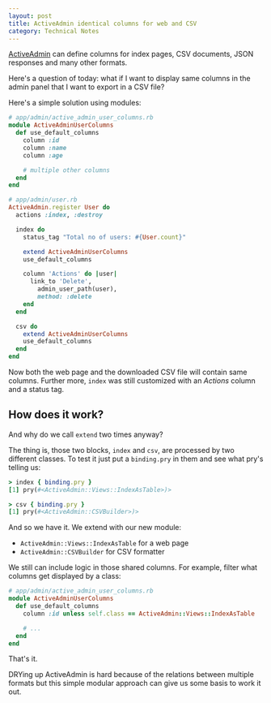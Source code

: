 ```yaml
---
layout: post
title: ActiveAdmin identical columns for web and CSV
category: Technical Notes
---
```

[ActiveAdmin](http://activeadmin.info) can define columns for index
pages, CSV documents, JSON responses and many other formats.

Here's a question of today: what if I want to display
same columns in the admin panel that I want to export in a CSV file?

Here's a simple solution using modules:

~~~ ruby
# app/admin/active_admin_user_columns.rb
module ActiveAdminUserColumns
  def use_default_columns
    column :id
    column :name
    column :age

    # multiple other columns
  end
end

# app/admin/user.rb
ActiveAdmin.register User do
  actions :index, :destroy

  index do
    status_tag "Total no of users: #{User.count}"

    extend ActiveAdminUserColumns
    use_default_columns

    column 'Actions' do |user|
      link_to 'Delete',
        admin_user_path(user),
        method: :delete
    end
  end

  csv do
    extend ActiveAdminUserColumns
    use_default_columns
  end
end
~~~

Now both the web page and the downloaded CSV file will contain same
columns. Further more, `index` was still customized with an _Actions_
column and a status tag.

## How does it work?

And why do we call `extend` two times anyway?

The thing is, those two blocks, `index` and `csv`, are processed by two different
classes. To test it just put a `binding.pry` in them and see what pry's
telling us:

~~~ ruby
> index { binding.pry }
[1] pry(#<ActiveAdmin::Views::IndexAsTable>)>

> csv { binding.pry }
[1] pry(#<ActiveAdmin::CSVBuilder>)>
~~~

And so we have it. We extend with our new module:

* `ActiveAdmin::Views::IndexAsTable` for a web page
* `ActiveAdmin::CSVBuilder` for CSV formatter

We still can include logic in those shared columns. For example, filter
what columns get displayed by a class:

~~~ ruby
# app/admin/active_admin_user_columns.rb
module ActiveAdminUserColumns
  def use_default_columns
    column :id unless self.class == ActiveAdmin::Views::IndexAsTable

    # ...
  end
end
~~~

That's it.

DRYing up ActiveAdmin is hard because of the relations between multiple
formats but this simple modular approach can give us some basis to work
it out.
